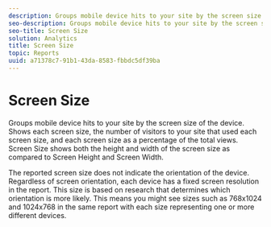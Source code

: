 ```yaml
---
description: Groups mobile device hits to your site by the screen size of the device. Shows each screen size, the number of visitors to your site that used each screen size, and each screen size as a percentage of the total views. Screen Size shows both the height and width of the screen size as compared to Screen Height and Screen Width.
seo-description: Groups mobile device hits to your site by the screen size of the device. Shows each screen size, the number of visitors to your site that used each screen size, and each screen size as a percentage of the total views. Screen Size shows both the height and width of the screen size as compared to Screen Height and Screen Width.
seo-title: Screen Size
solution: Analytics
title: Screen Size
topic: Reports
uuid: a71378c7-91b1-43da-8583-fbbdc5df39ba
---
```


# Screen Size

Groups mobile device hits to your site by the screen size of the device. Shows each screen size, the number of visitors to your site that used each screen size, and each screen size as a percentage of the total views. Screen Size shows both the height and width of the screen size as compared to Screen Height and Screen Width.

The reported screen size does not indicate the orientation of the device. Regardless of screen orientation, each device has a fixed screen resolution in the report. This size is based on research that determines which orientation is more likely. This means you might see sizes such as 768x1024 and 1024x768 in the same report with each size representing one or more different devices. 
